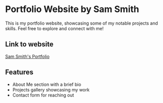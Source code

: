 # Portfolio Website by Sam Smith
This is my portfolio website, showcasing some of my notable projects and skills. Feel free to explore and connect with me!

## Link to website
[Sam Smith's Portfolio](https://samsmith00.github.io/portfolio-website/)


## Features  
- About Me section with a brief bio  
- Projects gallery showcasing my work  
- Contact form for reaching out


